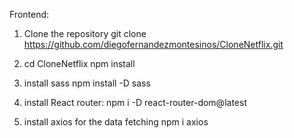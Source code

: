 Frontend:

1) Clone the repository 
 git clone https://github.com/diegofernandezmontesinos/CloneNetflix.git

2) cd CloneNetflix
    npm install

3) install sass
    npm install -D sass   

4) install React router:
    npm i -D react-router-dom@latest    

 5) install axios for the data fetching
    npm i axios      